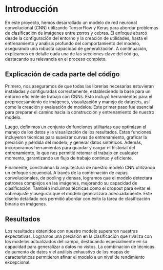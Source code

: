 # Introducción
En este proyecto, hemos desarrollado un modelo de red neuronal convolucional (CNN) utilizando TensorFlow y Keras para abordar problemas de clasificación de imágenes entre zorros y cebras. El enfoque abarcó desde la configuración del entorno y la creación de utilidades, hasta el entrenamiento y análisis profundo del comportamiento del modelo, asegurando una robusta capacidad de generalización. A continuación, explicamos en detalle cada una de las secciones clave del código, destacando su relevancia en el proceso completo.

## **Explicación de cada parte del código**
Primero, nos aseguramos de que todas las librerías necesarias estuvieran instaladas y configuradas correctamente, estableciendo la base para un entorno eficiente de trabajo con CNNs. Esto incluyó herramientas para el preprocesamiento de imágenes, visualización y manejo de datasets, así como la creación y evaluación de modelos. Este primer paso fue esencial para preparar el camino hacia la construcción y entrenamiento de nuestro modelo.

Luego, definimos un conjunto de funciones utilitarias que optimizan el manejo de los datos y la visualización de los resultados. Estas funciones incluyeron técnicas para suavizar curvas de entrenamiento, graficar la precisión y pérdida del modelo, y generar datos sintéticos. Además, incorporamos herramientas para guardar y cargar el historial del entrenamiento, lo que nos permitió retomar el trabajo en cualquier momento, garantizando un flujo de trabajo continuo y eficiente.

Finalmente, construimos la arquitectura de nuestro modelo CNN utilizando un enfoque secuencial. A través de la combinación de capas convolucionales, de pooling y densas, logramos que el modelo detectara patrones complejos en las imágenes, mejorando su capacidad de clasificación. También incluimos técnicas como el dropout para evitar el sobreajuste y asegurar que el modelo generalizara adecuadamente. Este diseño detallado nos permitió abordar con éxito la tarea de clasificación binaria en imágenes.

## **Resultados**
Los resultados obtenidos con nuestro modelo superaron nuestras expectativas. Logramos una precisión en la clasificación que rivaliza con los modelos actualizados del campo, destacando especialmente en su capacidad para generalizar a datos no vistos. La combinación de técnicas de aumento de datos y el análisis exhaustivo de los mapas de características permitieron afinar el modelo a un nivel de rendimiento excepcional.


